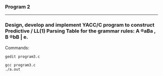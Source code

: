 <div>
<h3>Program 2</h3>
</div>

---

### Design, develop and implement YACC/C program to construct Predictive / LL(1) Parsing Table for the grammar rules: A ®aBa , B ®bB | e.

Commands:
```
gedit program3.c
```
```
gcc program3.c
./a.out
```